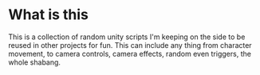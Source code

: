 # What is this
This is a collection of random unity scripts I'm keeping on the side to be reused in other projects for fun. This can include any thing from 
character movement, to camera controls, camera effects, random even triggers, the whole shabang. 
